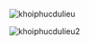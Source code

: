 ![khoiphucdulieu](https://github.com/VanHoang110802/Competitive_Programming/assets/108053955/5bfb457e-dfcb-4ac3-9655-b2560b66b127)

![khoiphucdulieu2](https://github.com/VanHoang110802/Competitive_Programming/assets/108053955/86caed72-c478-4cbc-a8ab-78fda56cfdac)
